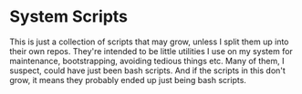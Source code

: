 # System Scripts

This is just a collection of scripts that may grow, unless I split them up into 
their own repos. They're intended to be little utilities I use on my system for
maintenance, bootstrapping, avoiding tedious things etc. Many of them, I
suspect, could have just been bash scripts. And if the scripts in this don't 
grow, it means they probably ended up just being bash scripts.
